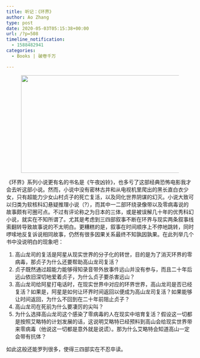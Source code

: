 ```yaml
---
title: 听记：《环界》
author: Ao Zhang
type: post
date: 2020-05-03T05:15:38+00:00
url: /?p=508
timeline_notification:
  - 1588482941
categories:
  - Books | 破卷千万

---
```

<div class="wp-block-image">
  <figure class="aligncenter size-large is-resized"><img loading="lazy" decoding="async" src="http://wp.docker.localhost:8000/wp-content/uploads/2020/05/sojq-fxyiayq2389895-1.jpg?w=550" alt="" class="wp-image-509" width="661" height="262" srcset="http://wp.docker.localhost:8000/wp-content/uploads/2020/05/sojq-fxyiayq2389895-1.jpg 550w, http://wp.docker.localhost:8000/wp-content/uploads/2020/05/sojq-fxyiayq2389895-1-300x119.jpg 300w" sizes="auto, (max-width: 661px) 100vw, 661px" /></figure>
</div>

《环界》系列小说更有名的书名是《午夜凶铃》，也多亏了这部经典恐怖电影我才会去听这部小说。然而，小说中没有密林古井和从电视机里爬出的黑长直白衣少女，只有超能力少女山村贞子的死亡复活，以及同化世界阴谋的幻灭。小说大致可以归类为软核科幻悬疑推理小说（?），而其中一二部环绕录像带以及零病毒说的故事颇有可圈可点。不过有评论称之为日本的三体，或是被误解几十年的优秀科幻小说，就实在不知所谓了。尤其是考虑到三四部叙事不断在环界与现实两条叙事线索翻转导致故事说的不太明白。更糟糕的是，叙事在时间顺序上不停地跳转，同时啰嗦地反复诉说相同故事，仍然有很多因果关系最终不知孰因孰果。在此列举几个书中没说明白的现象吧：

<ol class="wp-block-list">
  <li>
    高山龙司的复活是阿星从现实世界的分子化的转世，目的是为了消灭环界的零病毒，那贞子为什么还要帮助高山龙司复活？
  </li>
  <li>
    贞子既然通过超能力能够得知录音带外放事件远山并没有参与，而且二十年后远山依旧深切地爱着贞子，为什么贞子要杀害远山？
  </li>
  <li>
    高山龙司给阿星打电话时，在现实世界中对应的环界世界，高山龙司是否已经复活？如果是，阿星是如何让环界时间返回以便成为高山龙司复活？如果能够让时间返回，为什么不回到在二十年前阻止贞子？
  </li>
  <li>
    高山龙司在死前为什么要凄厉的尖叫？
  </li>
  <li>
    为什么选择高山龙司这个感染了零病毒的人在现实中培育复活？假设这一切都是按照艾略特的计划发展的话，这说明艾略特已经预料到高山会给现实世界带来零病毒（他说这一切都是意外就是说谎）。那为什么艾略特会知道高山一定会带有抗体？
  </li>
</ol>

如此这般还能罗列很多，使得三四部实在不忍卒读。